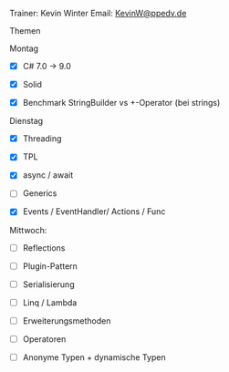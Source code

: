 Trainer: Kevin Winter
Email: KevinW@ppedv.de

Themen

Montag
- [x] C# 7.0 -> 9.0 
- [x] Solid 
- [x] Benchmark StringBuilder vs +-Operator (bei strings)


Dienstag
- [x] Threading
- [x] TPL
- [x] async / await
- [ ] Generics
- [x] Events / EventHandler/ Actions / Func


Mittwoch:
- [ ] Reflections 
- [ ] Plugin-Pattern 
- [ ] Serialisierung
- [ ] Linq / Lambda 
- [ ] Erweiterungsmethoden  
- [ ] Operatoren
- [ ] Anonyme Typen + dynamische Typen 






